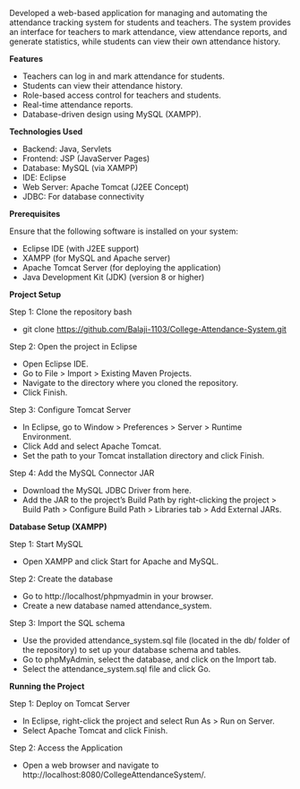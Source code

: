 Developed a web-based application for managing and automating the attendance tracking system for students and teachers. 
The system provides an interface for teachers to mark attendance, view attendance reports, and generate statistics, while students can view their own attendance history.

******Features******
* Teachers can log in and mark attendance for students.
*	Students can view their attendance history.
*	Role-based access control for teachers and students.
*	Real-time attendance reports.
*	Database-driven design using MySQL (XAMPP).

******Technologies Used******
*	Backend: Java, Servlets
*	Frontend: JSP (JavaServer Pages)
*	Database: MySQL (via XAMPP)
*	IDE: Eclipse
*	Web Server: Apache Tomcat (J2EE Concept)
*	JDBC: For database connectivity

******Prerequisites******

Ensure that the following software is installed on your system:
*	Eclipse IDE (with J2EE support)
*	XAMPP (for MySQL and Apache server)
*	Apache Tomcat Server (for deploying the application)
*	Java Development Kit (JDK) (version 8 or higher)

******Project Setup******

Step 1: Clone the repository bash
*	git clone https://github.com/Balaji-1103/College-Attendance-System.git

Step 2: Open the project in Eclipse
*	Open Eclipse IDE.
*	Go to File > Import > Existing Maven Projects.
*	Navigate to the directory where you cloned the repository.
*	Click Finish.

Step 3: Configure Tomcat Server
*	In Eclipse, go to Window > Preferences > Server > Runtime Environment.
*	Click Add and select Apache Tomcat.
*	Set the path to your Tomcat installation directory and click Finish.

Step 4: Add the MySQL Connector JAR
*	Download the MySQL JDBC Driver from here.
*	Add the JAR to the project’s Build Path by right-clicking the project > Build Path > Configure Build Path > Libraries tab > Add External JARs.

******Database Setup (XAMPP)******

Step 1: Start MySQL
*	Open XAMPP and click Start for Apache and MySQL.
  
Step 2: Create the database
*	Go to http://localhost/phpmyadmin in your browser.
*	Create a new database named attendance_system.
  
Step 3: Import the SQL schema
*	Use the provided attendance_system.sql file (located in the db/ folder of the repository) to set up your database schema and tables.
*	Go to phpMyAdmin, select the database, and click on the Import tab.
*	Select the attendance_system.sql file and click Go.

******Running the Project******

Step 1: Deploy on Tomcat Server
*	In Eclipse, right-click the project and select Run As > Run on Server.
*	Select Apache Tomcat and click Finish.
  
Step 2: Access the Application
*	Open a web browser and navigate to http://localhost:8080/CollegeAttendanceSystem/.
